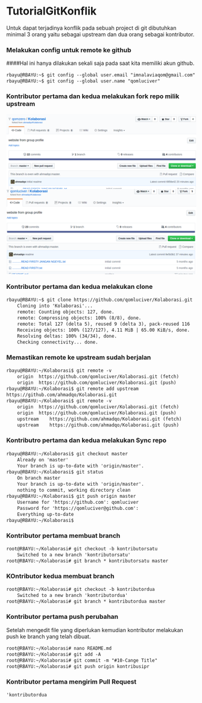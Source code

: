 # TutorialGitKonflik
Untuk dapat terjadinya konflik pada sebuah project di git dibutuhkan minimal 3 orang yaitu sebagai upstream dan dua orang sebagai kontributor.

### Melakukan config untuk remote ke github
####Hal ini hanya dilakukan sekali saja pada saat kita memiliki akun github.

    rbayu@RBAYU:~$ git config --global user.email "imnalaviaqom@gmail.com"
    rbayu@RBAYU:~$ git config --global user.name "qomluciver"
    
### Kontributor pertama dan kedua melakukan fork repo milik upstream
<img align=center src=pict/qomze-fork.png alt="Repo upstream yang akan di fork">
<img align=center src=pict/qumluc-fork.png alt="Kontributor Pertama">

### Kontributor pertama dan kedua melakukan clone
    rbayu@RBAYU:~$ git clone https://github.com/qomluciver/Kolaborasi.git
        Cloning into 'Kolaborasi'...
        remote: Counting objects: 127, done.
        remote: Compressing objects: 100% (8/8), done.
        remote: Total 127 (delta 5), reused 9 (delta 3), pack-reused 116
        Receiving objects: 100% (127/127), 4.11 MiB | 65.00 KiB/s, done.
        Resolving deltas: 100% (34/34), done.
        Checking connectivity... done.

### Memastikan remote ke upstream sudah berjalan
    rbayu@RBAYU:~/Kolaborasi$ git remote -v
        origin	https://github.com/qomluciver/Kolaborasi.git (fetch)
        origin	https://github.com/qomluciver/Kolaborasi.git (push)
    rbayu@RBAYU:~/Kolaborasi$ git remote add upstream https://github.com/ahmadqo/Kolaborasi.git
    rbayu@RBAYU:~/Kolaborasi$ git remote -v
        origin	https://github.com/qomluciver/Kolaborasi.git (fetch)
        origin	https://github.com/qomluciver/Kolaborasi.git (push)
        upstream	https://github.com/ahmadqo/Kolaborasi.git (fetch)
        upstream	https://github.com/ahmadqo/Kolaborasi.git (push)

### Kontributro pertama dan  kedua melakukan Sync repo
    rbayu@RBAYU:~/Kolaborasi$ git checkout master
        Already on 'master'
        Your branch is up-to-date with 'origin/master'.
    rbayu@RBAYU:~/Kolaborasi$ git status
        On branch master
        Your branch is up-to-date with 'origin/master'.
        nothing to commit, working directory clean
    rbayu@RBAYU:~/Kolaborasi$ git push origin master
        Username for 'https://github.com': qomluciver
        Password for 'https://qomluciver@github.com': 
        Everything up-to-date
    rbayu@RBAYU:~/Kolaborasi$ 

### Kontributor pertama membuat branch
    root@RBAYU:~/Kolaborasi# git checkout -b kontributorsatu
        Switched to a new branch 'kontributorsatu'
    root@RBAYU:~/Kolaborasi# git branch * kontributorsatu master

### KOntributor kedua membuat branch
    root@RBAYU:~/Kolaborasi# git checkout -b kontributordua
        Switched to a new branch 'kontributordua'
    root@RBAYU:~/Kolaborasi# git branch * kontributordua master

### Kontributor pertama push perubahan
Setelah mengedit file yang diperlukan kemudian kontributor melakukan push ke branch yang telah dibuat.

    root@RBAYU:~/Kolaborasi# nano README.md 
    root@RBAYU:~/Kolaborasi# git add -A
    root@RBAYU:~/Kolaborasi# git commit -m "#10-Cange Title"
    root@RBAYU:~/Kolaborasi# git push origin kontribusipr

### Kontributor pertama mengirim Pull Request
    'kontributordua
